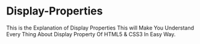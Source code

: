 # Display-Properties
This is the Explanation of Display Properties
This will Make You Understand Every Thing About Display Property Of HTML5 & CSS3 In Easy Way.
